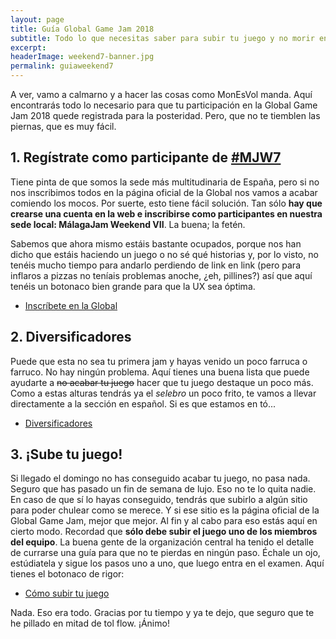```yaml
---
layout: page
title: Guía Global Game Jam 2018
subtitle: Todo lo que necesitas saber para subir tu juego y no morir en el intento
excerpt: 
headerImage: weekend7-banner.jpg
permalink: guiaweekend7
---
```


A ver, vamo a calmarno y a hacer las cosas como MonEsVol manda. Aquí encontrarás todo lo necesario para que tu participación en la Global Game Jam 2018 quede registrada para la posteridad. Pero, que no te tiemblen las piernas, que es muy fácil.

## 1. Regístrate como participante de [#MJW7](https://twitter.com/search?q=%23MJW7)
Tiene pinta de que somos la sede más multitudinaria de España, pero si no nos inscribimos todos en la página oficial de la Global nos vamos a acabar comiendo los mocos. Por suerte, esto tiene fácil solución. Tan sólo **hay que crearse una cuenta en la web e inscribirse como participantes en nuestra sede local: MálagaJam Weekend VII**. La buena; la fetén. 

Sabemos que ahora mismo estáis bastante ocupados, porque nos han dicho que estáis haciendo un juego o no sé qué historias y, por lo visto, no tenéis mucho tiempo para andarlo perdiendo de link en link (pero para inflaros a pizzas no teníais problemas anoche, ¿eh, pillines?) así que aquí tenéis un botonaco bien grande para que la UX sea óptima. 

<ul class="actions align-center">
	<li><a href="https://globalgamejam.org/2018/jam-sites/málagajam-weekend-vii" class="button special big">Inscríbete en la Global</a></li>
</ul>

## 2. Diversificadores
Puede que esta no sea tu primera jam y hayas venido un poco farruca o farruco. No hay ningún problema. Aquí tienes una buena lista que puede ayudarte a ~~no acabar tu juego~~ hacer que tu juego destaque un poco más. Como a estas alturas tendrás ya el *selebro* un poco frito, te vamos a llevar directamente a la sección en español. Si es que estamos en tó...

<ul class="actions align-center">
	<li><a href="https://globalgamejam.org/diversifiers2018/espa%C3%B1ol" class="button special">Diversificadores</a></li>
</ul>

## 3. ¡Sube tu juego!
Si llegado el domingo no has conseguido acabar tu juego, no pasa nada. Seguro que has pasado un fin de semana de lujo. Eso no te lo quita nadie. En caso de que sí lo hayas conseguido, tendrás que subirlo a algún sitio para poder chulear como se merece. Y si ese sitio es la página oficial de la Global Game Jam, mejor que mejor. Al fin y al cabo para eso estás aquí en cierto modo. Recordad que **sólo debe subir el juego uno de los miembros del equipo**. La buena gente de la organización central ha tenido el detalle de currarse una guía para que no te pierdas en ningún paso. Échale un ojo, estúdiatela y sigue los pasos uno a uno, que luego entra en el examen. Aquí tienes el botonaco de rigor:

<ul class="actions align-center">
	<li><a href="https://drive.google.com/file/d/1_urS0GDVvlGL-LUvppqB5QLCLTuqplUS/view" class="button special big">Cómo subir tu juego</a></li>
</ul>

Nada. Eso era todo. Gracias por tu tiempo y ya te dejo, que seguro que te he pillado en mitad de tol flow. ¡Ánimo!